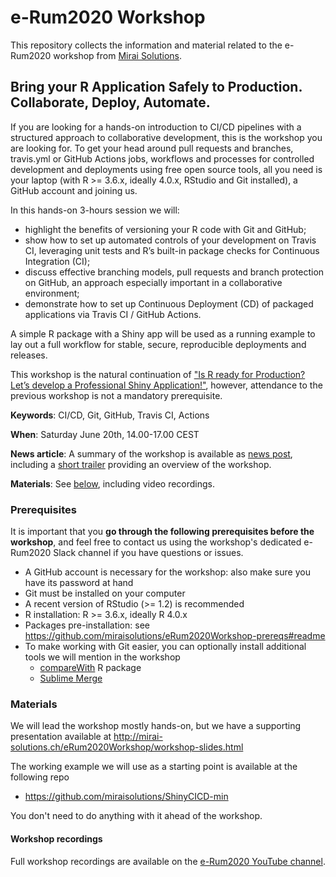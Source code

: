 # e-Rum2020 Workshop

This repository collects the information and material related to the e-Rum2020 workshop from [Mirai Solutions](https://mirai-solutions.ch).

## Bring your R Application Safely to Production. Collaborate, Deploy, Automate.

If you are looking for a hands-on introduction to CI/CD pipelines with a structured approach to collaborative development, this is the workshop you are looking for. To get your head around pull requests and branches, travis.yml or GitHub Actions jobs, workflows and processes for controlled development and deployments using free open source tools, all you need is your laptop (with R >= 3.6.x, ideally 4.0.x, RStudio and Git installed), a GitHub account and joining us.

In this hands-on 3-hours session we will:

- highlight the benefits of versioning your R code with Git and GitHub;
- show how to set up automated controls of your development on Travis CI, leveraging unit tests and R’s built-in package checks for Continuous Integration (CI);
- discuss effective branching models, pull requests and branch protection on GitHub, an approach especially important in a collaborative environment;
- demonstrate how to set up Continuous Deployment (CD) of packaged applications via Travis CI / GitHub Actions.

A simple R package with a Shiny app will be used as a running example to lay out a full workflow for stable, secure, reproducible deployments and releases.

This workshop is the natural continuation of ["Is R ready for Production? Let’s develop a Professional Shiny Application!"](https://github.com/Milano-R/erum2020program#is-r-ready-for-production-lets-develop-a-professional-shiny-application), however, attendance to the previous workshop is not a mandatory prerequisite.

**Keywords**: CI/CD, Git, GitHub, Travis CI, Actions

**When**: Saturday June 20th, 14.00-17.00 CEST

**News article**: A summary of the workshop is available as [news post](https://mirai-solutions.ch/news/2020/08/25/erum2020-workshop), including a [short trailer](https://mirai-solutions.ch/assets/videos/mirai-erum2020-workshop-trailer.mp4) providing an overview of the workshop.

**Materials**: See [below](#materials), including video recordings.

### Prerequisites

It is important that you **go through the following prerequisites before the workshop**, and feel free to contact us using the workshop's dedicated e-Rum2020 Slack channel if you have questions or issues.

- A GitHub account is necessary for the workshop: also make sure you have its password at hand
- Git must be installed on your computer
- A recent version of RStudio (>= 1.2) is recommended
- R installation: R >= 3.6.x, ideally R 4.0.x
- Packages pre-installation: see https://github.com/miraisolutions/eRum2020Workshop-prereqs#readme
- To make working with Git easier, you can optionally install additional tools we will mention in the workshop
    - [compareWith](https://github.com/miraisolutions/compareWith#readme) R package
    - [Sublime Merge](https://www.sublimemerge.com)
    
    
### Materials

We will lead the workshop mostly hands-on, but we have a supporting presentation available at http://mirai-solutions.ch/eRum2020Workshop/workshop-slides.html

The working example we will use as a starting point is available at the following repo

- https://github.com/miraisolutions/ShinyCICD-min

You don't need to do anything with it ahead of the workshop.

#### Workshop recordings

Full workshop recordings are available on the [e-Rum2020 YouTube channel](https://youtu.be/dPc10Ka-L94).
